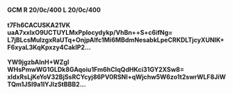 #### GCM R 20/0c/400 L 20/0c/400
**t7Fh6CACUSKA21VK**<br/>**uaA7xxIxO9UCTUYLMxPplocydykp/VhBn++S+c6ifNg=**<br/>**L7jBLcsMuIzgxRaUTq+OnjpAlfc1Mi6MBdmNesabkLpeCRKDLTjcyXUNIK+F6xyaL3KqKpxzy4CaklP2...**<br/><br/>
**YW9jgzbAlnH+WZgl**<br/>**WHsPmwWG1GLDk8GAqoiu1Fm6hCIqQdHKci31GY2XSw8=**<br/>**xldxRsLjKeYoV32BjSsRCYcyj86PV0RSNI+qWjchw5W6zo1t2swrWLF8JiWTQm1JSl9a1IYJIzStBBB2...**